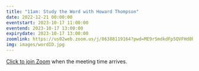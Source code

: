 ```yaml
---
title: "11am: Study the Word with Howard Thompson"
date: 2022-12-21 00:00:00
eventstart: 2023-10-17 11:00:00
eventend: 2023-10-17 13:00:00
expirydate: 2023-10-17 13:00:00
zoomlink: https://us02web.zoom.us/j/86388119164?pwd=ME9rSmdkdFp5QVFHd0hIbDZmNXhRQT09
img: images/wordID.jpg
---
```


[Click to join Zoom](https://us02web.zoom.us/j/86388119164?pwd=ME9rSmdkdFp5QVFHd0hIbDZmNXhRQT09) when the meeting time arrives.